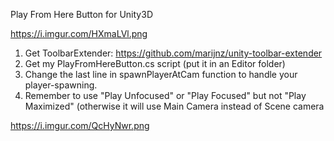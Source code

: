 Play From Here Button for Unity3D

https://i.imgur.com/HXmaLVl.png

1. Get ToolbarExtender: https://github.com/marijnz/unity-toolbar-extender
2. Get my PlayFromHereButton.cs script (put it in an Editor folder)
3. Change the last line in spawnPlayerAtCam function to handle your player-spawning.
4. Remember to use "Play Unfocused" or "Play Focused" but not "Play Maximized" (otherwise it will use Main Camera instead of Scene camera

https://i.imgur.com/QcHyNwr.png
